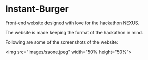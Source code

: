# Instant-Burger
Front-end website designed with love for the hackathon NEXUS.
 
The website is made keeping the format of the hackathon in mind.

Following are some of the screenshots of the website:

<img src="images/ssone.jpeg" width="50% height="50%">
